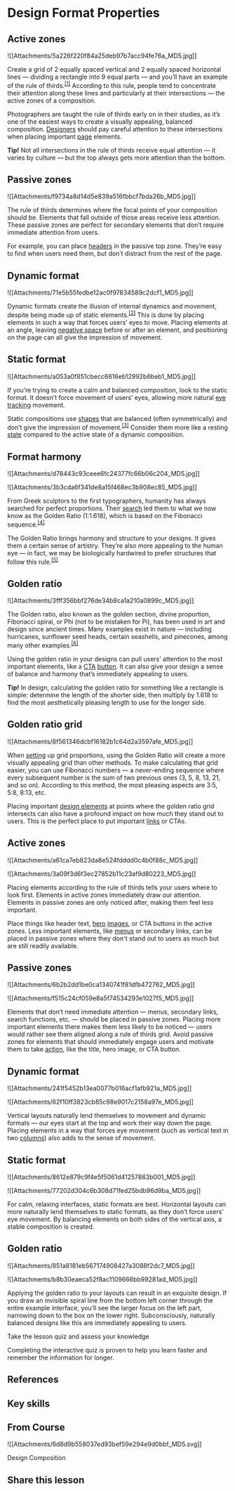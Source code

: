 # Design Format Properties
## Active zones

![[Attachments/5a226f220f84a25deb97b7acc94fe76a_MD5.jpg]]

Create a grid of 2 equally spaced vertical and 2 equally spaced horizontal lines — dividing a rectangle into 9 equal parts — and you’ll have an example of the rule of thirds.<sup><a href="moz-extension://1fff0f8b-616f-485f-8cf3-32584a1a9298/#anchor-1" rel="noopener noreferrer" applinkanchor="">[1]</a></sup> According to this rule, people tend to concentrate their attention along these lines and particularly at their intersections — the active zones of a composition. 

Photographers are taught the rule of thirds early on in their studies, as it’s one of the easiest ways to create a visually appealing, balanced composition. [Designers](https://app.uxcel.com/glossary/designer) should pay careful attention to these intersections when placing important [page](https://app.uxcel.com/glossary/pages) elements.

**Tip!** Not all intersections in the rule of thirds receive equal attention — it varies by culture — but the top always gets more attention than the bottom.

## Passive zones

![[Attachments/f9734a8d14d5e839a516fbbcf7bda26b_MD5.jpg]]

The rule of thirds determines where the focal points of your composition should be. Elements that fall outside of those areas receive less attention. These passive zones are perfect for secondary elements that don’t require immediate attention from users.

For example, you can place [headers](https://app.uxcel.com/glossary/header) in the passive top zone. They’re easy to find when users need them, but don’t distract from the rest of the page.

## Dynamic format

![[Attachments/71e5b55fedbe12ac0f97834589c2dcf1_MD5.jpg]]

Dynamic formats create the illusion of internal dynamics and movement, despite being made up of static elements.<sup><a href="moz-extension://1fff0f8b-616f-485f-8cf3-32584a1a9298/#anchor-2" rel="noopener noreferrer" applinkanchor="">[2]</a></sup> This is done by placing elements in such a way that forces users’ eyes to move. Placing elements at an angle, leaving [negative space](https://app.uxcel.com/glossary/negative-space) before or after an element, and positioning on the page can all give the impression of movement.

## Static format

![[Attachments/a053a0f851cbecc6616eb12992b6beb1_MD5.jpg]]

If you’re trying to create a calm and balanced composition, look to the static format. It doesn’t force movement of users’ eyes, allowing more natural [eye tracking](https://app.uxcel.com/glossary/eye-tracking) movement.

Static compositions use [shapes](https://app.uxcel.com/glossary/shapes) that are balanced (often symmetrically) and don’t give the impression of movement.<sup><a href="moz-extension://1fff0f8b-616f-485f-8cf3-32584a1a9298/#anchor-3" rel="noopener noreferrer" applinkanchor="">[3]</a></sup> Consider them more like a resting [state](https://app.uxcel.com/glossary/states) compared to the active state of a dynamic composition.

## Format harmony

![[Attachments/d78443c93ceee6fc24377fc66b06c204_MD5.jpg]]

![[Attachments/3b3cda6f341de8a15f468ec3b908ec85_MD5.jpg]]

From Greek sculptors to the first typographers, humanity has always searched for perfect proportions. Their [search](https://app.uxcel.com/glossary/search) led them to what we now know as the Golden Ratio (1:1.618), which is based on the Fibonacci sequence.<sup><a href="moz-extension://1fff0f8b-616f-485f-8cf3-32584a1a9298/#anchor-4" rel="noopener noreferrer" applinkanchor="">[4]</a></sup>

The Golden Ratio brings harmony and structure to your designs. It gives them a certain sense of artistry. They’re also more appealing to the human eye — in fact, we may be biologically hardwired to prefer structures that follow this rule.<sup><a href="moz-extension://1fff0f8b-616f-485f-8cf3-32584a1a9298/#anchor-5" rel="noopener noreferrer" applinkanchor="">[5]</a></sup>

## Golden ratio

![[Attachments/3fff356bbf276de34b8ca1a210a0899c_MD5.jpg]]

The Golden ratio, also known as the golden section, divine proportion, Fibonacci spiral, or Phi (not to be mistaken for Pi), has been used in art and design since ancient times. Many examples exist in nature — including hurricanes, sunflower seed heads, certain seashells, and pinecones, among many other examples.<sup><a href="moz-extension://1fff0f8b-616f-485f-8cf3-32584a1a9298/#anchor-6" rel="noopener noreferrer" applinkanchor="">[6]</a></sup>

Using the golden ratio in your designs can pull users’ attention to the most important elements, like a [CTA](https://app.uxcel.com/glossary/call-to-action) [button](https://app.uxcel.com/glossary/buttons). It can also give your design a sense of balance and harmony that’s immediately appealing to users.

**Tip!** In design, calculating the golden ratio for something like a rectangle is simple: determine the length of the shorter side, then multiply by 1.618 to find the most aesthetically pleasing length to use for the longer side.

## Golden ratio grid

![[Attachments/8f561346dcbf16182b1c64d2a3597afe_MD5.jpg]]

When [setting](https://app.uxcel.com/glossary/settings) up grid proportions, using the Golden Ratio will create a more visually appealing grid than other methods. To make calculating that grid easier, you can use Fibonacci numbers — a never-ending sequence where every subsequent number is the sum of two previous ones (3, 5, 8, 13, 21, and so on). According to this method, the most pleasing aspects are 3:5, 5:8, 8:13, etc.

Placing important [design elements](https://app.uxcel.com/glossary/design-elements) at points where the golden ratio grid intersects can also have a profound impact on how much they stand out to users. This is the perfect place to put important [links](https://app.uxcel.com/glossary/links) or CTAs.

## Active zones

![[Attachments/a61ca7eb823da8e524fdddd0c4b0f88c_MD5.jpg]]

![[Attachments/3a09f3d6f3ec27852b11c23af9d80223_MD5.jpg]]

Placing elements according to the rule of thirds tells your users where to look first. Elements in active zones immediately draw our attention. Elements in passive zones are only noticed after, making them feel less important.

Place things like header text, [hero](https://app.uxcel.com/glossary/hero) [images](https://app.uxcel.com/glossary/images), or CTA buttons in the active zones. Less important elements, like [menus](https://app.uxcel.com/glossary/menus) or secondary links, can be placed in passive zones where they don't stand out to users as much but are still readily available.

## Passive zones

![[Attachments/6b2b2dd1be0ca1340741f81dfb472762_MD5.jpg]]

![[Attachments/f515c24cf059e8a5f74534293e1027f5_MD5.jpg]]

Elements that don’t need immediate attention — menus, secondary links, search functions, etc. — should be placed in passive zones. Placing more important elements there makes them less likely to be noticed — users would rather see them aligned along a rule of thirds grid. Avoid passive zones for elements that should immediately engage users and motivate them to take [action](https://app.uxcel.com/glossary/actions), like the title, hero image, or CTA button.

## Dynamic format

![[Attachments/241f5452b13ea0077b016acf1afb921a_MD5.jpg]]

![[Attachments/62f10ff3823cb85c98e9017c2158a97e_MD5.jpg]]

Vertical layouts naturally lend themselves to movement and dynamic formats — our eyes start at the top and work their way down the page. Placing elements in a way that forces eye movement (such as vertical text in two [columns](https://app.uxcel.com/glossary/columns)) also adds to the sense of movement.

## Static format

![[Attachments/8612e879c9f4e5f5061d41257863b001_MD5.jpg]]

![[Attachments/77202d304c6b308d71fed25bdb96d9ba_MD5.jpg]]

For calm, relaxing interfaces, static formats are best. Horizontal layouts can more naturally lend themselves to static formats, as they don’t force users’ eye movement. By balancing elements on both sides of the vertical axis, a stable composition is created.

## Golden ratio

![[Attachments/851a8181eb567174908427a3088f2dc7_MD5.jpg]]

![[Attachments/b8b30eaeca52f8ac1109666bb99281ad_MD5.jpg]]

Applying the golden ratio to your layouts can result in an exquisite design. If you draw an invisible spiral line from the bottom left corner through the entire example interface, you’ll see the larger focus on the left part, narrowing down to the box on the lower right. Subconsciously, naturally balanced designs like this are immediately appealing to users.

Take the lesson quiz and assess your knowledge

Completing the interactive quiz is proven to help you learn faster and remember the information for longer.

## References

## Key skills

## From Course

![[Attachments/6d8d9b558037ed93bef59e294e9d0bbf_MD5.svg]]

Design Composition

## Share this lesson